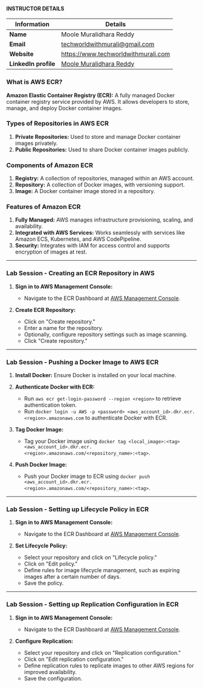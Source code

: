 #### INSTRUCTOR DETAILS

|  Information             | Details                                                                      |
|----------------------    |------------------------------------------------------------------------------|
| **Name**                 | Moole Muralidhara Reddy                                                      |
| **Email**                | techworldwithmurali@gmail.com                                                |
| **Website**              | https://www.techworldwithmurali.com               |
| **LinkedIn profile**     | [Moole Muralidhara Reddy](https://www.linkedin.com/in/moole-muralidhara-reddy) |


### What is AWS ECR?

**Amazon Elastic Container Registry (ECR):** A fully managed Docker container registry service provided by AWS. It allows developers to store, manage, and deploy Docker container images.

### Types of Repositories in AWS ECR

1. **Private Repositories:** Used to store and manage Docker container images privately.
2. **Public Repositories:** Used to share Docker container images publicly.

### Components of Amazon ECR

1. **Registry:** A collection of repositories, managed within an AWS account.
2. **Repository:** A collection of Docker images, with versioning support.
3. **Image:** A Docker container image stored in a repository.

### Features of Amazon ECR

1. **Fully Managed:** AWS manages infrastructure provisioning, scaling, and availability.
2. **Integrated with AWS Services:** Works seamlessly with services like Amazon ECS, Kubernetes, and AWS CodePipeline.
3. **Security:** Integrates with IAM for access control and supports encryption of images at rest.
----
### Lab Session - Creating an ECR Repository in AWS

1. **Sign in to AWS Management Console:**
   - Navigate to the ECR Dashboard at [AWS Management Console](https://console.aws.amazon.com/ecr/).

2. **Create ECR Repository:**
   - Click on "Create repository."
   - Enter a name for the repository.
   - Optionally, configure repository settings such as image scanning.
   - Click "Create repository."
----
### Lab Session - Pushing a Docker Image to AWS ECR

1. **Install Docker:** Ensure Docker is installed on your local machine.

2. **Authenticate Docker with ECR:**
   - Run `aws ecr get-login-password --region <region>` to retrieve authentication token.
   - Run `docker login -u AWS -p <password> <aws_account_id>.dkr.ecr.<region>.amazonaws.com` to authenticate Docker with ECR.

3. **Tag Docker Image:**
   - Tag your Docker image using `docker tag <local_image>:<tag> <aws_account_id>.dkr.ecr.<region>.amazonaws.com/<repository_name>:<tag>`.

4. **Push Docker Image:**
   - Push your Docker image to ECR using `docker push <aws_account_id>.dkr.ecr.<region>.amazonaws.com/<repository_name>:<tag>`.
----
### Lab Session - Setting up Lifecycle Policy in ECR

1. **Sign in to AWS Management Console:**
   - Navigate to the ECR Dashboard at [AWS Management Console](https://console.aws.amazon.com/ecr/).

2. **Set Lifecycle Policy:**
   - Select your repository and click on "Lifecycle policy."
   - Click on "Edit policy."
   - Define rules for image lifecycle management, such as expiring images after a certain number of days.
   - Save the policy.
----
### Lab Session - Setting up Replication Configuration in ECR

1. **Sign in to AWS Management Console:**
   - Navigate to the ECR Dashboard at [AWS Management Console](https://console.aws.amazon.com/ecr/).

2. **Configure Replication:**
   - Select your repository and click on "Replication configuration."
   - Click on "Edit replication configuration."
   - Define replication rules to replicate images to other AWS regions for improved availability.
   - Save the configuration.

